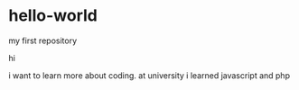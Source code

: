 # hello-world
my first repository

hi

i want to learn more about coding. at university i learned javascript and php
